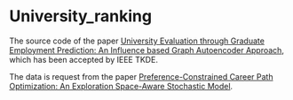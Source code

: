 # University_ranking
The source code of the paper [University Evaluation through Graduate Employment Prediction: An Influence based Graph Autoencoder Approach](https://ieeexplore.ieee.org/stamp/stamp.jsp?arnumber=10533440&casa_token=s1XGJ6DE7oQAAAAA:YJLiqvJAuk5kLv1ebv8q8YkEOBArA731wtRD9o2KO9diR7wo771yvn-OivyVjXQtD-0uOkRh9A&tag=1), which has been accepted by IEEE TKDE.

The data is request from the paper [Preference-Constrained Career Path Optimization: An Exploration Space-Aware Stochastic Model](https://ieeexplore.ieee.org/abstract/document/10415838?casa_token=iHV9SIaheH4AAAAA:JCcWEkN27VaHO1c9gelwTA9iLSiC7yijmmBk04FcDKmOo4dntfmY3hGfwKAnPH5QdsmUiulKtQ).
